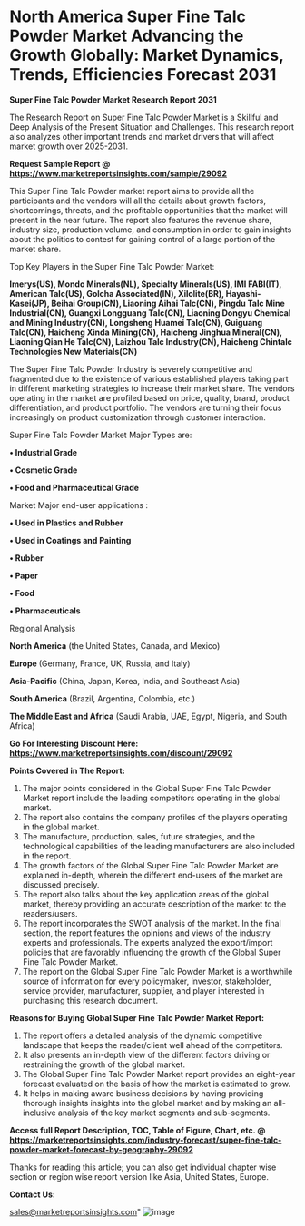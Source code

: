 # North America Super Fine Talc Powder Market Advancing the Growth Globally: Market Dynamics, Trends, Efficiencies Forecast 2031

<strong>Super Fine Talc Powder Market Research Report 2031</strong>

The Research Report on Super Fine Talc Powder Market is a Skillful and Deep Analysis of the Present Situation and Challenges. This research report also analyzes other important trends and market drivers that will affect market growth over 2025-2031.

<strong>Request Sample Report @ <a href=https://www.marketreportsinsights.com/sample/29092>https://www.marketreportsinsights.com/sample/29092</a></strong>

This Super Fine Talc Powder market report aims to provide all the participants and the vendors will all the details about growth factors, shortcomings, threats, and the profitable opportunities that the market will present in the near future. The report also features the revenue share, industry size, production volume, and consumption in order to gain insights about the politics to contest for gaining control of a large portion of the market share.

Top Key Players in the Super Fine Talc Powder Market:

<strong>Imerys(US), Mondo Minerals(NL), Specialty Minerals(US), IMI FABI(IT), American Talc(US), Golcha Associated(IN), Xilolite(BR), Hayashi-Kasei(JP), Beihai Group(CN), Liaoning Aihai Talc(CN), Pingdu Talc Mine Industrial(CN), Guangxi Longguang Talc(CN), Liaoning Dongyu Chemical and Mining Industry(CN), Longsheng Huamei Talc(CN), Guiguang Talc(CN), Haicheng Xinda Mining(CN), Haicheng Jinghua Mineral(CN), Liaoning Qian He Talc(CN), Laizhou Talc Industry(CN), Haicheng Chintalc Technologies New Materials(CN)</strong>

The Super Fine Talc Powder Industry is severely competitive and fragmented due to the existence of various established players taking part in different marketing strategies to increase their market share. The vendors operating in the market are profiled based on price, quality, brand, product differentiation, and product portfolio. The vendors are turning their focus increasingly on product customization through customer interaction.

Super Fine Talc Powder Market Major Types are:

<strong>• Industrial Grade

• Cosmetic Grade

• Food and Pharmaceutical Grade</strong>

Market Major end-user applications :

<strong>• Used in Plastics and Rubber

• Used in Coatings and Painting

• Rubber

• Paper

• Food

• Pharmaceuticals</strong>

Regional Analysis

</u><strong><b>North America</b></strong> (the United States, Canada, and Mexico)

<strong><b>Europe </b></strong>(Germany, France, UK, Russia, and Italy)

<strong><b>Asia-Pacific</b></strong> (China, Japan, Korea, India, and Southeast Asia)

<strong><b>South America</b></strong> (Brazil, Argentina, Colombia, etc.)

<strong><b>The Middle East and Africa</b></strong> (Saudi Arabia, UAE, Egypt, Nigeria, and South Africa)

<strong>Go For Interesting Discount Here: <a href=https://www.marketreportsinsights.com/discount/29092>https://www.marketreportsinsights.com/discount/29092</a></strong>

<strong>Points Covered in The Report:</strong>
<ol>
  <li>The major points considered in the Global Super Fine Talc Powder Market report include the leading competitors operating in the global market.</li>
  <li>The report also contains the company profiles of the players operating in the global market.</li>
  <li>The manufacture, production, sales, future strategies, and the technological capabilities of the leading manufacturers are also included in the report.</li>
  <li>The growth factors of the Global Super Fine Talc Powder Market are explained in-depth, wherein the different end-users of the market are discussed precisely.</li>
  <li>The report also talks about the key application areas of the global market, thereby providing an accurate description of the market to the readers/users.</li>
  <li>The report incorporates the SWOT analysis of the market. In the final section, the report features the opinions and views of the industry experts and professionals. The experts analyzed the export/import policies that are favorably influencing the growth of the Global Super Fine Talc Powder Market.</li>
  <li>The report on the Global Super Fine Talc Powder Market is a worthwhile source of information for every policymaker, investor, stakeholder, service provider, manufacturer, supplier, and player interested in purchasing this research document.</li>
</ol>
<strong>Reasons for Buying Global Super Fine Talc Powder Market Report:</strong>

<ol>
  <li>The report offers a detailed analysis of the dynamic competitive landscape that keeps the reader/client well ahead of the competitors.</li>
  <li>It also presents an in-depth view of the different factors driving or restraining the growth of the global market.</li>
  <li>The Global Super Fine Talc Powder Market report provides an eight-year forecast evaluated on the basis of how the market is estimated to grow.</li>
  <li>It helps in making aware business decisions by having providing thorough insights insights into the global market and by making an all-inclusive analysis of the key market segments and sub-segments.</li>
</ol>
<strong>Access full Report Description, TOC, Table of Figure, Chart, etc. @ <a href=https://marketreportsinsights.com/industry-forecast/super-fine-talc-powder-market-forecast-by-geography-29092>https://marketreportsinsights.com/industry-forecast/super-fine-talc-powder-market-forecast-by-geography-29092</a></strong>


Thanks for reading this article; you can also get individual chapter wise section or region wise report version like Asia, United States, Europe.

<strong>Contact Us:</strong>

sales@marketreportsinsights.com"
![image](https://github.com/user-attachments/assets/1f593fb3-06c8-4abb-b613-8383fe50b48b)
